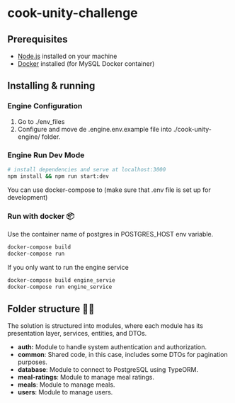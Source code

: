 # cook-unity-challenge

## Prerequisites
- [Node.js](https://nodejs.org/) installed on your machine
- [Docker](https://www.docker.com/) installed (for MySQL Docker container)

## Installing & running

### Engine Configuration
1. Go to ./env_files
2. Configure and move de .engine.env.example file into ./cook-unity-engine/ folder.

### Engine Run Dev Mode 
```bash
# install dependencies and serve at localhost:3000
npm install && npm run start:dev
```
You can use docker-compose to (make sure that .env file is set up for development)

### Run with docker 📦

Use the container name of postgres in POSTGRES_HOST env variable.

```bash
docker-compose build 
docker-compose run 
```

If you only want to run the engine service
```bash
docker-compose build engine_servie
docker-compose run engine_service
```

## Folder structure 📁📝

The solution is structured into modules, where each module has its presentation layer, services, entities, and DTOs.

- **auth:** Module to handle system authentication and authorization.
- **common**: Shared code, in this case, includes some DTOs for pagination purposes.
- **database**: Module to connect to PostgreSQL using TypeORM.
- **meal-ratings**: Module to manage meal ratings.
- **meals**: Module to manage meals.
- **users**: Module to manage users.

